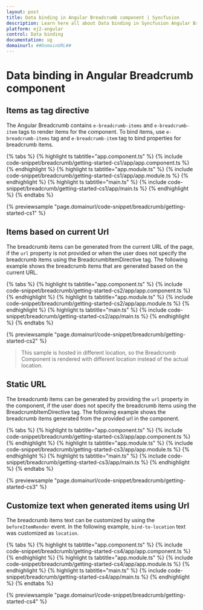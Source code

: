 ```yaml
---
layout: post
title: Data binding in Angular Breadcrumb component | Syncfusion
description: Learn here all about Data binding in Syncfusion Angular Breadcrumb component of Syncfusion Essential JS 2 and more.
platform: ej2-angular
control: Data binding 
documentation: ug
domainurl: ##DomainURL##
---
```


# Data binding in Angular Breadcrumb component

## Items as tag directive

The Angular Breadcrumb contains `e-breadcrumb-items` and `e-breadcrumb-item` tags to render items for the component. To bind items, use `e-breadcrumb-items` tag and `e-breadcrumb-item` tag to bind properties for breadcrumb items.

{% tabs %}
{% highlight ts tabtitle="app.component.ts" %}
{% include code-snippet/breadcrumb/getting-started-cs1/app/app.component.ts %}
{% endhighlight %}
{% highlight ts tabtitle="app.module.ts" %}
{% include code-snippet/breadcrumb/getting-started-cs1/app/app.module.ts %}
{% endhighlight %}
{% highlight ts tabtitle="main.ts" %}
{% include code-snippet/breadcrumb/getting-started-cs1/app/main.ts %}
{% endhighlight %}
{% endtabs %}
  
{% previewsample "page.domainurl/code-snippet/breadcrumb/getting-started-cs1" %}

## Items based on current Url

The breadcrumb items can be generated from the current URL of the page, if the `url` property is not provided or when the user does not specify the breadcrumb items using the BreadcrumbItemDirective tag. The following example shows the breadcrumb items that are generated based on the current URL.

{% tabs %}
{% highlight ts tabtitle="app.component.ts" %}
{% include code-snippet/breadcrumb/getting-started-cs2/app/app.component.ts %}
{% endhighlight %}
{% highlight ts tabtitle="app.module.ts" %}
{% include code-snippet/breadcrumb/getting-started-cs2/app/app.module.ts %}
{% endhighlight %}
{% highlight ts tabtitle="main.ts" %}
{% include code-snippet/breadcrumb/getting-started-cs2/app/main.ts %}
{% endhighlight %}
{% endtabs %}
  
{% previewsample "page.domainurl/code-snippet/breadcrumb/getting-started-cs2" %}

> This sample is hosted in different location, so the Breadcrumb Component is rendered with different location instead of the actual location.

## Static URL

The breadcrumb items can be generated by providing the `url` property in the component, if the user does not specify the breadcrumb items using the BreadcrumbItemDirective tag. The following example shows the breadcrumb items generated from the provided url in the component.

{% tabs %}
{% highlight ts tabtitle="app.component.ts" %}
{% include code-snippet/breadcrumb/getting-started-cs3/app/app.component.ts %}
{% endhighlight %}
{% highlight ts tabtitle="app.module.ts" %}
{% include code-snippet/breadcrumb/getting-started-cs3/app/app.module.ts %}
{% endhighlight %}
{% highlight ts tabtitle="main.ts" %}
{% include code-snippet/breadcrumb/getting-started-cs3/app/main.ts %}
{% endhighlight %}
{% endtabs %}
  
{% previewsample "page.domainurl/code-snippet/breadcrumb/getting-started-cs3" %}

## Customize text when generated items using Url

The breadcrumb items text can be customized by using the `beforeItemRender` event. In the following example, `bind-to-location` text was customized as `location`.

{% tabs %}
{% highlight ts tabtitle="app.component.ts" %}
{% include code-snippet/breadcrumb/getting-started-cs4/app/app.component.ts %}
{% endhighlight %}
{% highlight ts tabtitle="app.module.ts" %}
{% include code-snippet/breadcrumb/getting-started-cs4/app/app.module.ts %}
{% endhighlight %}
{% highlight ts tabtitle="main.ts" %}
{% include code-snippet/breadcrumb/getting-started-cs4/app/main.ts %}
{% endhighlight %}
{% endtabs %}
  
{% previewsample "page.domainurl/code-snippet/breadcrumb/getting-started-cs4" %}